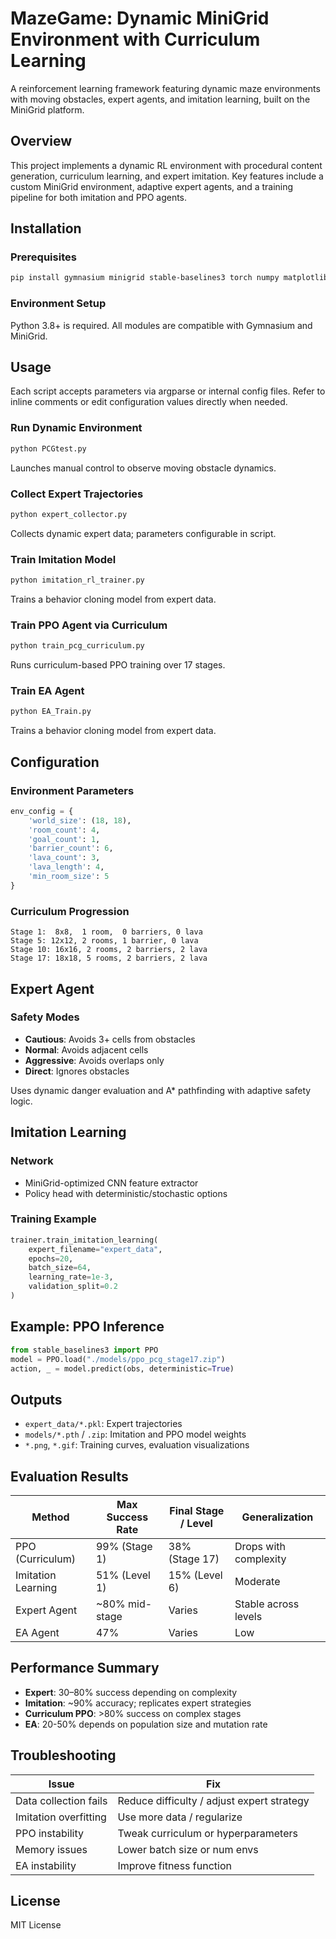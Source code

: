# MazeGame: Dynamic MiniGrid Environment with Curriculum Learning

A reinforcement learning framework featuring dynamic maze environments with moving obstacles, expert agents, and imitation learning, built on the MiniGrid platform.

## Overview

This project implements a dynamic RL environment with procedural content generation, curriculum learning, and expert imitation. Key features include a custom MiniGrid environment, adaptive expert agents, and a training pipeline for both imitation and PPO agents.

## Installation

### Prerequisites
```bash
pip install gymnasium minigrid stable-baselines3 torch numpy matplotlib imageio tqdm
```

### Environment Setup
Python 3.8+ is required. All modules are compatible with Gymnasium and MiniGrid.

## Usage

Each script accepts parameters via argparse or internal config files.
Refer to inline comments or edit configuration values directly when needed.

### Run Dynamic Environment
```bash
python PCGtest.py
```
Launches manual control to observe moving obstacle dynamics.

### Collect Expert Trajectories
```bash
python expert_collector.py
```
Collects dynamic expert data; parameters configurable in script.

### Train Imitation Model
```bash
python imitation_rl_trainer.py
```
Trains a behavior cloning model from expert data.

### Train PPO Agent via Curriculum
```bash
python train_pcg_curriculum.py
```
Runs curriculum-based PPO training over 17 stages.

### Train EA Agent
```bash
python EA_Train.py
```
Trains a behavior cloning model from expert data.

## Configuration

### Environment Parameters
```python
env_config = {
    'world_size': (18, 18),
    'room_count': 4,
    'goal_count': 1,
    'barrier_count': 6,
    'lava_count': 3,
    'lava_length': 4,
    'min_room_size': 5
}
```

### Curriculum Progression
```
Stage 1:  8x8,  1 room,  0 barriers, 0 lava
Stage 5: 12x12, 2 rooms, 1 barrier, 0 lava
Stage 10: 16x16, 2 rooms, 2 barriers, 2 lava
Stage 17: 18x18, 5 rooms, 2 barriers, 2 lava
```

## Expert Agent

### Safety Modes
- **Cautious**: Avoids 3+ cells from obstacles
- **Normal**: Avoids adjacent cells
- **Aggressive**: Avoids overlaps only
- **Direct**: Ignores obstacles

Uses dynamic danger evaluation and A* pathfinding with adaptive safety logic.

## Imitation Learning

### Network
- MiniGrid-optimized CNN feature extractor
- Policy head with deterministic/stochastic options

### Training Example
```python
trainer.train_imitation_learning(
    expert_filename="expert_data",
    epochs=20,
    batch_size=64,
    learning_rate=1e-3,
    validation_split=0.2
)
```

## Example: PPO Inference
```python
from stable_baselines3 import PPO
model = PPO.load("./models/ppo_pcg_stage17.zip")
action, _ = model.predict(obs, deterministic=True)
```

## Outputs

- `expert_data/*.pkl`: Expert trajectories
- `models/*.pth` / `.zip`: Imitation and PPO model weights
- `*.png`, `*.gif`: Training curves, evaluation visualizations

## Evaluation Results

| Method              | Max Success Rate | Final Stage / Level | Generalization        |
|---------------------|------------------|----------------------|------------------------|
| PPO (Curriculum)    | 99% (Stage 1)     | 38% (Stage 17)       | Drops with complexity |
| Imitation Learning  | 51% (Level 1)     | 15% (Level 6)        | Moderate              |
| Expert Agent        | ~80% mid-stage    | Varies               | Stable across levels  |
| EA Agent            | 47%               | Varies               | Low                   |

## Performance Summary

- **Expert**: 30–80% success depending on complexity
- **Imitation**: ~90% accuracy; replicates expert strategies
- **Curriculum PPO**: >80% success on complex stages
- **EA**: 20-50% depends on population size and mutation rate
## Troubleshooting

| Issue                     | Fix                                        |
|--------------------------|---------------------------------------------|
| Data collection fails     | Reduce difficulty / adjust expert strategy |
| Imitation overfitting     | Use more data / regularize                 |
| PPO instability           | Tweak curriculum or hyperparameters        |
| Memory issues             | Lower batch size or num envs               |
| EA instability            | Improve fitness function                   |

## License
MIT License
